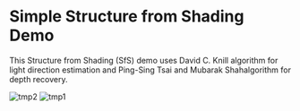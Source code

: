 # Simple Structure from Shading Demo

​This Structure from Shading (SfS) demo uses David C. Knill algorithm for light direction estimation and Ping-Sing Tsai and Mubarak Shah​ algorithm for depth recovery.


![tmp2](https://user-images.githubusercontent.com/6189744/186455285-9462457a-10fd-4ca4-ad11-a48404c5e4f2.png)  ![tmp1](https://user-images.githubusercontent.com/6189744/186455481-7e6c829b-93b7-48cf-bd21-f6956fb857d3.png)


